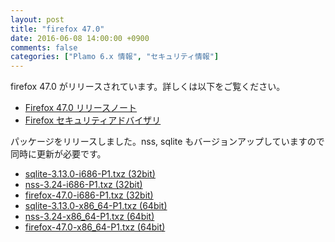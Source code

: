 ```yaml
---
layout: post
title: "firefox 47.0"
date: 2016-06-08 14:00:00 +0900
comments: false
categories: ["Plamo 6.x 情報", "セキュリティ情報"]
---
```

firefox 47.0 がリリースされています。詳しくは以下をご覧ください。

* [Firefox 47.0 リリースノート](http://www.mozilla.jp/firefox/47.0/releasenotes/)
* [Firefox セキュリティアドバイザリ](http://www.mozilla-japan.org/security/known-vulnerabilities/firefox.html)

パッケージをリリースしました。nss, sqlite もバージョンアップしていますので同時に更新が必要です。

* [sqlite-3.13.0-i686-P1.txz (32bit)](ftp://plamo.linet.gr.jp/pub/Plamo-6.x/x86/plamo/01_minimum/sqlite-3.13.0-i686-P1.txz)
* [nss-3.24-i686-P1.txz (32bit)](ftp://plamo.linet.gr.jp/pub/Plamo-6.x/x86/plamo/04_xapps/nss-3.24-i686-P1.txz)
* [firefox-47.0-i686-P1.txz (32bit)](ftp://plamo.linet.gr.jp/pub/Plamo-6.x/x86/plamo/04_xapps/firefox-47.0-i686-P1.txz)
* [sqlite-3.13.0-x86_64-P1.txz (64bit)](ftp://plamo.linet.gr.jp/pub/Plamo-6.x/x86_64/plamo/01_minimum/sqlite-3.13.0-x86_64-P1.txz)
* [nss-3.24-x86_64-P1.txz (64bit)](ftp://plamo.linet.gr.jp/pub/Plamo-6.x/x86_64/plamo/04_xapps/nss-3.24-x86_64-P1.txz)
* [firefox-47.0-x86_64-P1.txz (64bit)](ftp://plamo.linet.gr.jp/pub/Plamo-6.x/x86_64/plamo/04_xapps/firefox-47.0-x86_64-P1.txz)
